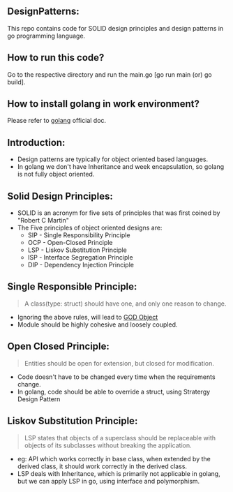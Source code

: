 ## DesignPatterns:
This repo contains code for SOLID design principles and design patterns in go programming language.

## How to run this code?
Go to the respective directory and run the main.go [go run main (or) go build].

## How to install golang in work environment?
Please refer to [golang](https://go.dev/doc/install) official doc.

## Introduction:
* Design patterns are typically for object oriented based languages.
* In golang we don't have Inheritance and week encapsulation, so golang is not fully object oriented.

## Solid Design Principles:
* SOLID is an acronym for five sets of principles that was first coined by "Robert C Martin"
* The Five principles of object oriented designs are:
  * SIP - Single Responsibility Principle
  * OCP - Open-Closed Principle
  * LSP - Liskov Substitution Principle
  * ISP - Interface Segregation Principle
  * DIP - Dependency Injection Principle

## Single Responsible Principle:
> A class(type: struct) should have one, and only one reason to change.
* Ignoring the above rules, will lead to [GOD Object](https://medium.com/@carlos.ariel.mamani/the-god-object-or-god-class-anti-pattern-bfb8c15eb513) 
* Module should be highly cohesive and loosely coupled.

## Open Closed Principle:
> Entities should be open for extension, but closed for modification.
* Code doesn't have to be changed every time when the requirements change.
* In golang, code should be able to override a struct, using Stratergy Design Pattern

## Liskov Substitution Principle:
> LSP states that objects of a superclass should be replaceable with objects of its subclasses without breaking the application.
* eg: API which works correctly in base class, when extended by the derived class, it should work correctly in the derived class.
* LSP deals with Inheritance, which is primarily not applicable in golang, but we can apply LSP in go, using interface and polymorphism.


